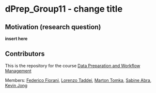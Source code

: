 # dPrep_Group11 - change title

## Motivation (research question)
__insert here__

## Contributors
This is the repository for the course [Data Preparation and Workflow Management](https://dprep.hannesdatta.com/)

Members: [Federico Fiorani](https://github.com/FedericoFiorani), [Lorenzo Taddei](https://github.com/lorenzotaddei), [Marton Tomka](https://github.com/martontomka11), [Sabine Abra](https://github.com/sabineabra), [Kevin Jong](https://github.com/kevintjong)